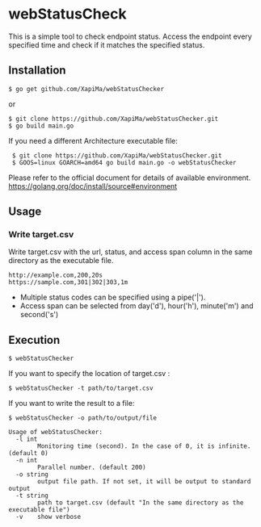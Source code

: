 # webStatusCheck
This is a simple tool to check endpoint status.
Access the endpoint every specified time and check if it matches the specified status.

## Installation
```
$ go get github.com/XapiMa/webStatusChecker
```

or

```
$ git clone https://github.com/XapiMa/webStatusChecker.git
$ go build main.go
```

If you need a different Architecture executable file:

```
 $ git clone https://github.com/XapiMa/webStatusChecker.git
 $ GOOS=linux GOARCH=amd64 go build main.go -o webStatusChecker
```
Please refer to the official document for details of available environment.
https://golang.org/doc/install/source#environment

## Usage
### Write target.csv 
Write target.csv with the url, status, and access span  column in the same directory as the executable file.
```
http://example.com,200,20s
https://sample.com,301|302|303,1m
```

- Multiple status codes can be specified using a pipe('|').
- Access span can be selected from day('d'), hour('h'), minute('m') and second('s')

## Execution
```
$ webStatusChecker
```

If you want to specify the location of target.csv :
```
$ webStatusChecker -t path/to/target.csv
```

If you want to write the result to a file:
```
$ webStatusChecker -o path/to/output/file
```

```
Usage of webStatusChecker:
  -l int
    	Monitoring time (second). In the case of 0, it is infinite. (default 0)
  -n int
    	Parallel number. (default 200)
  -o string
    	output file path. If not set, it will be output to standard output
  -t string
    	path to target.csv (default "In the same directory as the executable file")
  -v	show verbose
```
